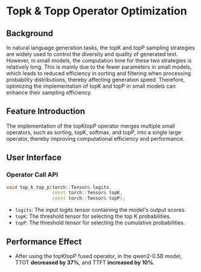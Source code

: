 # Topk & Topp Operator Optimization

## Background

In natural language generation tasks, the topK and topP sampling strategies are widely used to control the diversity and quality of generated text. However, in small models, the computation time for these two strategies is relatively long. This is mainly due to the fewer parameters in small models, which leads to reduced efficiency in sorting and filtering when processing probability distributions, thereby affecting generation speed. Therefore, optimizing the implementation of topK and topP in small models can enhance their sampling efficiency.

## Feature Introduction

The implementation of the topKtopP operator merges multiple small operators, such as sorting, topK, softmax, and topP, into a single large operator, thereby improving computational efficiency and performance.

## User Interface

### Operator Call API

```c++
void top_k_top_p(torch::Tensor& logits,
                 const torch::Tensor& topK,
                 const torch::Tensor& topP);
```

- `logits`: The input logits tensor containing the model's output scores.
- `topK`: The threshold tensor for selecting the top K probabilities.
- `topP`: The threshold tensor for selecting the cumulative probabilities.

## Performance Effect

* After using the topKtopP fused operator, in the qwen2-0.5B model, TTOT **decreased by 37%**, and TTFT **increased by 10%**.